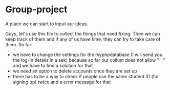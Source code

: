 # Group-project
A place we can start to input our ideas.

Guys, let's use this file to collect the things that need fixing. Then we can keep track of them and if any of us have time, they can try to take care of them. So far:

- we have to change the settings for the myphpdatabase (I will send you the log-in details in a sek) because so far our collum does not allow " ' " and we have to find a solution for that
- we need an option to delete accounts once they are set up 
- there has to be a way to check if people use the same student ID (for signing up) twice and a error message for that
